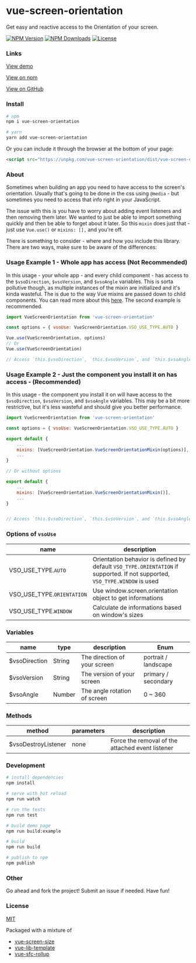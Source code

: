 # vue-screen-orientation

Get easy and reactive access to the Orientation of your screen.

<p align="left">
  <a href="https://www.npmjs.com/package/vue-screen-orientation"><img src="https://img.shields.io/npm/v/vue-screen-orientation.svg" alt="NPM Version"></a>
  <a href="https://www.npmjs.com/package/vue-screen-orientation"><img src="https://img.shields.io/npm/dm/vue-screen-orientation.svg" alt="NPM Downloads"></a>
  <a href="http://opensource.org/licenses/MIT"><img src="https://img.shields.io/badge/license-MIT-blue.svg" alt="License"></a>
</p>

### Links

[View demo](https://MedeirosDev.github.io/vue-screen-orientation/)

[View on npm](https://www.npmjs.com/package/vue-screen-orientation)

[View on GitHub](https://github.com/MedeirosDev/vue-screen-orientation)

### Install

```bash
# npm
npm i vue-screen-orientation

# yarn
yarn add vue-screen-orientation
```

Or you can include it through the browser at the bottom of your page:

```html
<script src="https://unpkg.com/vue-screen-orientation/dist/vue-screen-orientation.min.js"></script>
```

### About

Sometimes when building an app you need to have access to the screen's orientation. Usually that's going to be done in the css using `@media` - but sometimes you need to access that info right in your JavaScript.

The issue with this is you have to worry about adding event listeners and then removing them later. We wanted to just be able to import something quickly and then be able to forget about it later. So this `mixin` does just that - just use `Vue.use()` or `mixins: [],` and you're off.

There is something to consider - where and how you include this library. There are two ways, make sure to be aware of the differences:

### Usage Example 1 - Whole app has access (Not Recommended)

In this usage - your whole app - and every child component - has access to the `$vsoDirection`, `$vsoVersion`, and `$vsoAngle` variables. This is sorta pollutive though, as multiple instances of the mixin are initialized and it's kinda wasteful. The is due to the way Vue mixins are passed down to child components. You can read more about this [here](https://vuejs.org/v2/guide/mixins.html#Global-Mixin). The second example is recommended.

```javascript
import VueScreenOrientation from 'vue-screen-orientation'

const options = { vsoUse: VueScreenOrientation.VSO_USE_TYPE.AUTO }

Vue.use(VueScreenOrientation, options)
// Or 
Vue.use(VueScreenOrientation)

// Access `this.$vsoDirection`, `this.$vsoVersion`, and `this.$vsoAngle` anywhere in your app.
```

### Usage Example 2 - Just the component you install it on has access - (Recommended)

In this usage - the component you install it on will have access to the `$vsoDirection`, `$vsoVersion`, and `$vsoAngle` variables. This may be a bit more restrictive, but it's less wasteful and should give you better performance.

```javascript
import VueScreenOrientation from 'vue-screen-orientation'

const options = { vsoUse: VueScreenOrientation.VSO_USE_TYPE.AUTO }

export default {
    ...
    mixins: [VueScreenOrientation.VueScreenOrientationMixin(options)],
    ...
}

// Or without options

export default {
    ...
    mixins: [VueScreenOrientation.VueScreenOrientationMixin()],
    ...
}


// Access `this.$vsoDirection`, `this.$vsoVersion`, and `this.$vsoAngle` in your component.
```
### Options of `vsoUse`

| name | description |
|--------|------------|
| VSO_USE_TYPE.`AUTO` | Orientation behavior is defined by default `VSO_TYPE.ORIENTATION` if supported. If not supported, `VSO_TYPE.WINDOW` is used |
| VSO_USE_TYPE.`ORIENTATION` | Use window.screen.orientation object to get informations |
| VSO_USE_TYPE.`WINDOW` | Calculate de informations based on window's sizes |


### Variables

| name | type | description | Enum |
|--------|------------|-------------|-------------|
| $vsoDirection | String | The direction of your screen | portrait / landscape |
| $vsoVersion | String | The version of your screen | primary / secondary |
| $vsoAngle | Number | The angle rotation of screen | 0 ~ 360 |

### Methods

| method | parameters | description |
|--------|------------|-------------|
| $vsoDestroyListener | none | Force the removal of the attached event listener |

### Development

```bash
# install dependencies
npm install

# serve with hot reload
npm run watch

# run the tests
npm run test

# build demo page
npm run build:example

# build
npm run build

# publish to npm
npm publish
```

### Other

Go ahead and fork the project! Submit an issue if needed. Have fun!

### License

[MIT](http://opensource.org/licenses/MIT)

Packaged with a mixture of 
- [vue-screen-size](https://github.com/johndatserakis/vue-screen-size)
- [vue-lib-template](https://github.com/biigpongsatorn/vue-lib-template)
- [vue-sfc-rollup](https://github.com/team-innovation/vue-sfc-rollup)